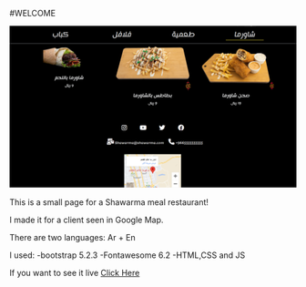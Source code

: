#WELCOME

![Preview](./overview.png)


This is a small page for a Shawarma meal restaurant!

I made it for a client seen in Google Map.

There are two languages: Ar + En

I used:
-bootstrap 5.2.3
-Fontawesome 6.2
-HTML,CSS and JS

If you want to see it live [Click Here](https://emadbakry.github.io/restaurant_shawarma/)

